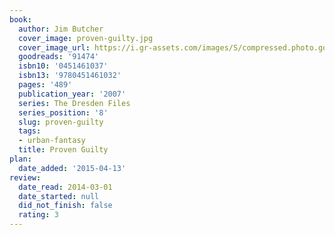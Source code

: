 ```yaml
---
book:
  author: Jim Butcher
  cover_image: proven-guilty.jpg
  cover_image_url: https://i.gr-assets.com/images/S/compressed.photo.goodreads.com/books/1345667469l/91474._SX98_.jpg
  goodreads: '91474'
  isbn10: '0451461037'
  isbn13: '9780451461032'
  pages: '489'
  publication_year: '2007'
  series: The Dresden Files
  series_position: '8'
  slug: proven-guilty
  tags:
  - urban-fantasy
  title: Proven Guilty
plan:
  date_added: '2015-04-13'
review:
  date_read: 2014-03-01
  date_started: null
  did_not_finish: false
  rating: 3
---
```

